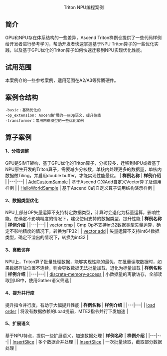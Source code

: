 <div align="center">
<p align="center">
  Triton NPU编程案例
</p>
</div>

## 简介
GPU和NPU存在体系结构的一些差异，Ascend Triton样例仓提供了一些代码样例给开发者进行参考学习，帮助开发者快速掌握基于NPU Triton算子的一些优化实践，以及基于GPU优化的Triton算子如何快速迁移到NPU实现优化性能。

## 试用范围
本案例仓的一些参考案例，适用范围在A2/A3等昇腾硬件。

## 案例仓结构

```
-basic：基础优化的
-op_extension: Ascend扩展的一些Op语义，提升性能
-transformer：常用网络模型的一些优化案例
```

## 算子案例
#### 1、分核调整
GPU是SIMT架构，基于GPU优化的Triton算子，分核较多，迁移到NPU或者基于NPU原生开发的Triton算子，需要减少分核数，单核内处理更多的数据量，单核内数据做Tiling，并启用double buffer，才能实现性能最优。
|  **样例名称**  |  **样例介绍**  |
|---|---|
| [AddCustomSample](https://gitee.com/ascend/samples/tree/master/operator/ascendc/tutorials/AddCustomSample) | 基于Ascend C的Add自定义Vector算子及调用样例 | 
| [HelloWorldSample](https://gitee.com/ascend/samples/tree/master/operator/ascendc/tutorials/HelloWorldSample) | 基于Ascend C的自定义算子调用结构演示样例 |

#### 2、数据类型优化
NPU上部分OP矢量运算不支持特定数据类型，计算时会退化为标量运算，影响性能，在确定不影响精度的情况下，建议使用支持的数据类型，提升性能
|  **样例名称**  |  **样例介绍**  |
|---|---|
| [vector cmp](https://github.com/Ascend/triton-ascend-examples/blob/main/basic/002-vector_cmp.zh.md) | Cmp Op不支持int32数据类型矢量运算，确定不影响精度的情况下，转换为FP32 |
| [vector add](https://github.com/Ascend/triton-ascend-examples/blob/main/basic/001-vector_add.zh.md) | 矢量运算不支持int64数据类型，确定不溢出的情况下，转换为int32 | 

#### 3、离散访存
NPU上，Triton算子批量处理数据，能够实现性能的最优，在批量读取数据时，如果数据存放位置不连续，则会导致数据无法批量加载，退化为标量加载
|  **样例名称**  |  **样例介绍**  |
|---|---|
| [discrete-memory-access](https://github.com/Ascend/triton-ascend-examples/blob/main/basic/004-discrete_memory_access.zh.md) | 小数据量的离散访存，全部读取到UB中，使用Gather语义筛选 |


#### 4、提升并行度
提升指令并行度，有助于大幅提升性能
|  **样例名称**  |  **样例介绍**  |
|---|---|
| [load order](https://github.com/Ascend/triton-ascend-examples/blob/main/basic/005-load_order.zh.md) | 将没有数据依赖的Load提前，MTE2指令并行下发加速 |

#### 5、扩展语义
基于NPU特点，提供一些扩展语义，加速数据处理
|  **样例名称**  |  **样例介绍**  |
|---|---|
| [InsertSlice](https://github.com/Ascend/triton-ascend-examples/blob/main/op_extension/001-insert_slice.zh.md) | 多个数据合并处理 |
| [InsertSlice](https://github.com/Ascend/triton-ascend-examples/blob/main/op_extension/002-extract_slice.zh.md) | 一次批量读取，截取部分数据处理 |


